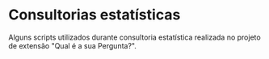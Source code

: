 # Consultorias estatísticas

Alguns scripts utilizados durante consultoria estatística realizada no projeto de extensão "Qual é a sua Pergunta?".
